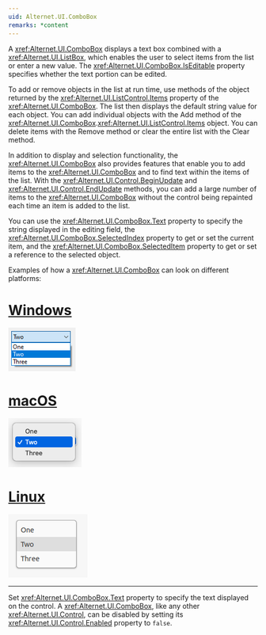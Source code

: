 ```yaml
---
uid: Alternet.UI.ComboBox
remarks: *content
---
```

A <xref:Alternet.UI.ComboBox> displays a text box combined with a <xref:Alternet.UI.ListBox>, which enables the user
to select items from the list or enter a new value.
The <xref:Alternet.UI.ComboBox.IsEditable> property specifies whether the text portion can be edited.

To add or remove objects in the list at run time, use methods of the object returned by the <xref:Alternet.UI.ListControl.Items> property of the <xref:Alternet.UI.ComboBox>.
The list then displays the default string value for each object. You can add individual objects with the Add method of the <xref:Alternet.UI.ComboBox>.<xref:Alternet.UI.ListControl.Items> object.
You can delete items with the Remove method or clear the entire list with the Clear method.

In addition to display and selection functionality, the <xref:Alternet.UI.ComboBox> also provides features that enable you to
add items to the <xref:Alternet.UI.ComboBox> and to find text within the items of the list. With the <xref:Alternet.UI.Control.BeginUpdate>
and <xref:Alternet.UI.Control.EndUpdate> methods, you can add a large number of items to the <xref:Alternet.UI.ComboBox> without the control
being repainted each time an item is added to the list.

You can use the <xref:Alternet.UI.ComboBox.Text> property to specify the string displayed in the editing field,
the <xref:Alternet.UI.ComboBox.SelectedIndex> property to get or set the current item,
and the <xref:Alternet.UI.ComboBox.SelectedItem> property to get or set a reference to the selected object.

Examples of how a <xref:Alternet.UI.ComboBox> can look on different platforms:

# [Windows](#tab/screenshot-windows)
![ComboBox on Windows](images/combobox-windows.png)
# [macOS](#tab/screenshot-macos)
![ComboBox on macOS](images/combobox-macos.png)
# [Linux](#tab/screenshot-linux)
![ComboBox on Linux](images/combobox-linux.png)
***

Set <xref:Alternet.UI.ComboBox.Text> property to specify the text displayed on the control.
A <xref:Alternet.UI.ComboBox>, like any other <xref:Alternet.UI.Control>, can be disabled by setting its <xref:Alternet.UI.Control.Enabled> property to `false`.